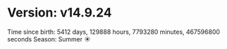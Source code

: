 # Version: v14.9.24
Time since birth: 5412 days, 129888 hours, 7793280 minutes, 467596800 seconds
Season: Summer ☀️
